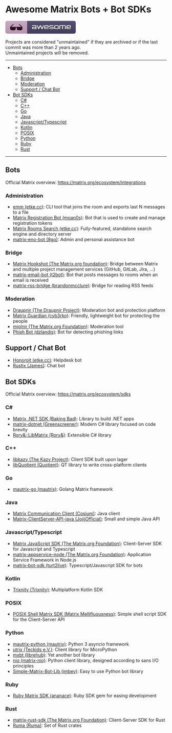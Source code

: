 # Awesome Matrix Bots + Bot SDKs

[![Awesome](.github/badge.svg)](https://github.com/sindresorhus/awesome)

Projects are considered "unmaintained" if they are archived or if the last commit was more than 2 years ago.  
Unmaintained projects will be removed.

---

- [Bots](#bots)
  - [Administration](#administration)
  - [Bridge](#bridge)
  - [Moderation](#moderation)
  - [Support / Chat Bot](#support--chat-bot)
- [Bot SDKs](#bot-sdks)
  - [C#](#c)
  - [C++](#c-1)
  - [Go](#go)
  - [Java](#java)
  - [Javascript/Typescript](#javascripttypescript)
  - [Kotlin](#kotlin)
  - [POSIX](#posix)
  - [Python](#python)
  - [Ruby](#ruby)
  - [Rust](#rust)

---

## Bots

Official Matrix overview: https://matrix.org/ecosystem/integrations

### Administration

- [emm (etke.cc)](https://github.com/etkecc/emm): CLI tool that joins the room and exports last N messages to a file
- [Matrix Registration Bot (moan0s)](https://github.com/moan0s/matrix-registration-bot): Bot that is used to create and manage registration tokens
- [Matrix Rooms Search (etke.cc)](https://github.com/etkecc/mrs): Fully-featured, standalone search engine and directory server
- [matrix-eno-bot (8go)](https://github.com/8go/matrix-eno-bot): Admin and personal assistance bot

### Bridge

- [Matrix Hookshot (The Matrix.org foundation)](https://github.com/matrix-org/matrix-hookshot): Bridge between Matrix and multiple project management services (GitHub, GitLab, Jira, ...)
- [matrix-email-bot (t2bot)](https://github.com/t2bot/matrix-email-bot): Bot that posts messages to rooms when an email is received
- [matrix-rss-bridge (brandonmcclure)](https://gitlab.com/matrix-rss-bridge/matrix-rss-bridge): Bridge for reading RSS feeds

### Moderation

- [Draupnir (The Draupnir Project)](https://github.com/the-draupnir-project/Draupnir): Moderation bot and protection platform
- [Matrix Guardian (cyb3rko)](https://github.com/cyb3rko/matrix-guardian): Friendly, lightweight bot for protecting the people
- [mjolnir (The Matrix.org Foundation)](https://github.com/matrix-org/mjolnir): Moderation tool
- [Phish Bot (dzlandis)](https://github.com/dzlandis/phish-matrix-bot): Bot for detecting phishing links

## Support / Chat Bot

- [Honoroit (etke.cc)](https://github.com/etkecc/honoroit): Helpdesk bot
- [Rustix (James)](https://gitlab.com/jpypi/rustix): Chat bot

## Bot SDKs

Official Matrix overview: https://matrix.org/ecosystem/sdks

### C#

- [Matrix .NET SDK (Baking Bad)](https://github.com/baking-bad/matrix-dotnet-sdk): Library to build .NET apps
- [matrix-dotnet (Greenscreener)](https://gitlab.com/Greenscreener/matrix-dotnet): Modern C# library focused on code brevity
- [Rory&::LibMatrix (Rory&)](https://cgit.rory.gay/matrix/LibMatrix.git/about): Extensible C# library

### C++

- [libkazv (The Kazv Project)](https://lily-is.land/kazv/libkazv): Client SDK built upon lager
- [libQuotient (Quotient)](https://github.com/quotient-im/libQuotient): QT library to write cross-platform clients

### Go

- [mautrix-go (mautrix)](https://github.com/mautrix/go): Golang Matrix framework

### Java

- [Matrix Communication Client (Cosium)](https://github.com/Cosium/matrix-communication-client): Java client
- [Matrix-ClientServer-API-java (JojiiOfficial)](https://github.com/JojiiOfficial/Matrix-ClientServer-API-java): Small and simple Java API

### Javascript/Typescript

- [Matrix JavaScript SDK (The Matrix.org Foundation)](https://github.com/matrix-org/matrix-js-sdk): Client-Server SDK for Javascript and Typescript
- [matrix-appservice-node (The Matrix.org Foundation)](https://github.com/matrix-org/matrix-appservice-node): Application Service Framework in Node.js
- [matrix-bot-sdk (turt2live)](https://github.com/turt2live/matrix-bot-sdk): Typescript/Javascript SDK for bots

### Kotlin

- [Trixnity (Trixnity)](https://gitlab.com/trixnity/trixnity): Multiplatform Kotlin SDK

### POSIX

- [POSIX Shell Matrix SDK (Matrix Mellifluousness)](https://gitlab.com/matrix-mellifluousness/sdk): Simple shell script SDK for the Client-Server API

### Python

- [mautrix-python (mautrix)](https://github.com/mautrix/python): Python 3 asyncio framework
- [µtrix (Teckids e.V.)](https://edugit.org/Teckids/hacknfun/libs/mytrix): Client library for MicroPython
- [mxbt (librehub)](https://codeberg.org/librehub/mxbt): Yet another bot library
- [nio (matrix-nio)](https://github.com/matrix-nio/matrix-nio): Python client library, designed according to sans I/O principles
- [Simple-Matrix-Bot-Lib (imbev)](https://codeberg.org/imbev/simplematrixbotlib): Easy to use Python bot library

### Ruby

- [Ruby Matrix SDK (ananace)](https://github.com/ananace/ruby-matrix-sdk): Ruby SDK gem for easing development

### Rust

- [matrix-rust-sdk (The Matrix.org Foundation)](https://github.com/matrix-org/matrix-rust-sdk): Client-Server SDK for Rust
- [Ruma (Ruma)](https://github.com/ruma/ruma): Set of Rust crates
